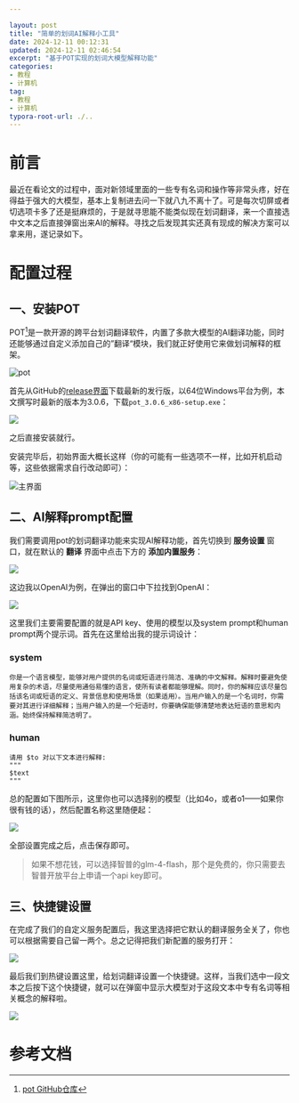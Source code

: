 ```yaml
---

layout: post	
title: "简单的划词AI解释小工具"	
date: 2024-12-11 00:12:31	
updated: 2024-12-11 02:46:54	
excerpt: "基于POT实现的划词大模型解释功能"	
categories: 
- 教程
- 计算机
tag: 
- 教程
- 计算机
typora-root-url: ./..
---
```




# 前言

最近在看论文的过程中，面对新领域里面的一些专有名词和操作等非常头疼，好在得益于强大的大模型，基本上复制进去问一下就八九不离十了。可是每次切屏或者切选项卡多了还是挺麻烦的，于是就寻思能不能类似现在划词翻译，来一个直接选中文本之后直接弹窗出来AI的解释。寻找之后发现其实还真有现成的解决方案可以拿来用，遂记录如下。



# 配置过程

## 一、安装POT

POT[^1]是一款开源的跨平台划词翻译软件，内置了多款大模型的AI翻译功能，同时还能够通过自定义添加自己的”翻译“模块，我们就正好使用它来做划词解释的框架。

![pot](/images/posts/pot/POT-github.png)

首先从GitHub的[release界面](https://github.com/pot-app/pot-desktop/releases)下载最新的发行版，以64位Windows平台为例，本文撰写时最新的版本为3.0.6，下载`pot_3.0.6_x86-setup.exe`：

![](/images/posts/pot/release.png)

之后直接安装就行。



安装完毕后，初始界面大概长这样（你的可能有一些选项不一样，比如开机启动等，这些依据需求自行改动即可）：

![主界面](/images/posts/pot/UI1.png)



## 二、AI解释prompt配置

我们需要调用pot的划词翻译功能来实现AI解释功能，首先切换到 **服务设置** 窗口，就在默认的 **翻译** 界面中点击下方的 **添加内置服务**：

![](/images/posts/pot/UI2.png)

这边我以OpenAI为例，在弹出的窗口中下拉找到OpenAI：

![](/images/posts/pot/UI3.png)

这里我们主要需要配置的就是API key、使用的模型以及system prompt和human prompt两个提示词。首先在这里给出我的提示词设计：

### system

```
你是一个语言模型，能够对用户提供的名词或短语进行简洁、准确的中文解释。解释时要避免使用复杂的术语，尽量使用通俗易懂的语言，使所有读者都能够理解。同时，你的解释应该尽量包括该名词或短语的定义、背景信息和使用场景（如果适用）。当用户输入的是一个名词时，你需要对其进行详细解释；当用户输入的是一个短语时，你要确保能够清楚地表达短语的意思和内涵。始终保持解释简洁明了。
```



### human

```
请用 $to 对以下文本进行解释:
"""
$text
"""
```

总的配置如下图所示，这里你也可以选择别的模型（比如4o，或者o1——如果你很有钱的话），然后配置名称这里随便起：

![](/images/posts/pot/prompt.png)

全部设置完成之后，点击保存即可。

> 如果不想花钱，可以选择智普的glm-4-flash，那个是免费的，你只需要去智普开放平台上申请一个api key即可。



## 三、快捷键设置

在完成了我们的自定义服务配置后，我这里选择把它默认的翻译服务全关了，你也可以根据需要自己留一两个。总之记得把我们新配置的服务打开：

![](/images/posts/pot/UI4.png)

最后我们到热键设置这里，给划词翻译设置一个快捷键。这样，当我们选中一段文本之后按下这个快捷键，就可以在弹窗中显示大模型对于这段文本中专有名词等相关概念的解释啦。

![](/images/posts/pot/UI5.png)



# 参考文档

[^1]: [pot GitHub仓库](https://github.com/pot-app/pot-desktop)

